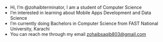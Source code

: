 - Hi, I’m @zohaibterminator, I am a student of Computer Science
- I’m interested in learning about Mobile Apps Development and Data Science
- I’m currently doing Bachelors in Computer Science from FAST National University, Karachi
- You can reach me through my email zohaibsaqib803@gmail.com

<!---
zohaibterminator/zohaibterminator is a ✨ special ✨ repository because its `README.md` (this file) appears on your GitHub profile.
You can click the Preview link to take a look at your changes.
--->
